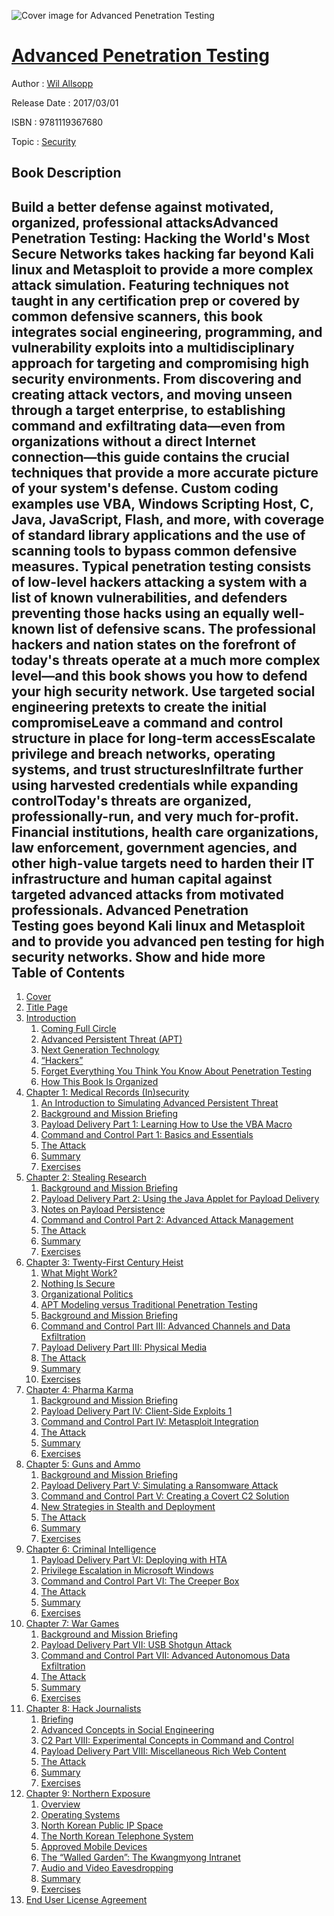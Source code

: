 ![Cover image for Advanced Penetration Testing](https://imgdetail.ebookreading.net/cover/cover/security/EB9781119367680.jpg)

[Advanced Penetration Testing](https://ebookreading.net/view/book/Advanced+Penetration+Testing-EB9781119367680_1.html "Advanced Penetration Testing")
====================================================================================================================

Author : [Wil Allsopp](https://ebookreading.net/search/author/Wil+Allsopp)

Release Date : 2017/03/01

ISBN : 9781119367680

Topic : [Security](https://ebookreading.net/search/category/security)

Book Description
-----------------

 Build a better defense against motivated, organized, professional attacksAdvanced Penetration Testing: Hacking the World's Most Secure Networks takes hacking far beyond Kali linux and Metasploit to provide a more complex attack simulation. Featuring techniques not taught in any certification prep or covered by common defensive scanners, this book integrates social engineering, programming, and vulnerability exploits into a multidisciplinary approach for targeting and compromising high security environments. From discovering and creating attack vectors, and moving unseen through a target enterprise, to establishing command and exfiltrating data—even from organizations without a direct Internet connection—this guide contains the crucial techniques that provide a more accurate picture of your system's defense. Custom coding examples use VBA, Windows Scripting Host, C, Java, JavaScript, Flash, and more, with coverage of standard library applications and the use of scanning tools to bypass common defensive measures.
Typical penetration testing consists of low-level hackers attacking a system with a list of known vulnerabilities, and defenders preventing those hacks using an equally well-known list of defensive scans. The professional hackers and nation states on the forefront of today's threats operate at a much more complex level—and this book shows you how to defend your high security network.
Use targeted social engineering pretexts to create the initial compromiseLeave a command and control structure in place for long-term accessEscalate privilege and breach networks, operating systems, and trust structuresInfiltrate further using harvested credentials while expanding controlToday's threats are organized, professionally-run, and very much for-profit. Financial institutions, health care organizations, law enforcement, government agencies, and other high-value targets need to harden their IT infrastructure and human capital against targeted advanced attacks from motivated professionals. Advanced Penetration Testing goes beyond Kali linux and Metasploit and to provide you advanced pen testing for high security networks.
        Show and hide more                
Table of Contents
-----------------

1. [Cover](https://ebookreading.net/view/book/Advanced+Penetration+Testing-EB9781119367680_1.html)
1. [Title Page](https://ebookreading.net/view/book/Advanced+Penetration+Testing-EB9781119367680_3.html#titlepage)
1. [Introduction](https://ebookreading.net/view/book/Advanced+Penetration+Testing-EB9781119367680_4.html)
    1. [Coming Full Circle](https://ebookreading.net/view/book/Advanced+Penetration+Testing-EB9781119367680_4.html#cintro_level1_1)
    1. [Advanced Persistent Threat (APT)](https://ebookreading.net/view/book/Advanced+Penetration+Testing-EB9781119367680_4.html#cintro_level1_2)
    1. [Next Generation Technology](https://ebookreading.net/view/book/Advanced+Penetration+Testing-EB9781119367680_4.html#cintro_level1_3)
    1. [“Hackers”](https://ebookreading.net/view/book/Advanced+Penetration+Testing-EB9781119367680_4.html#cintro_level1_4)
    1. [Forget Everything You Think You Know About Penetration Testing](https://ebookreading.net/view/book/Advanced+Penetration+Testing-EB9781119367680_4.html#cintro_level1_5)
    1. [How This Book Is Organized](https://ebookreading.net/view/book/Advanced+Penetration+Testing-EB9781119367680_4.html#cintro_level1_6)
1. [Chapter 1: Medical Records (In)security](https://ebookreading.net/view/book/Advanced+Penetration+Testing-EB9781119367680_5.html#c1)
    1. [An Introduction to Simulating Advanced Persistent Threat](https://ebookreading.net/view/book/Advanced+Penetration+Testing-EB9781119367680_5.html#c01_level1_1)
    1. [Background and Mission Briefing](https://ebookreading.net/view/book/Advanced+Penetration+Testing-EB9781119367680_5.html#c01_level1_2)
    1. [Payload Delivery Part 1: Learning How to Use the VBA Macro](https://ebookreading.net/view/book/Advanced+Penetration+Testing-EB9781119367680_5.html#c01_level1_3)
    1. [Command and Control Part 1: Basics and Essentials](https://ebookreading.net/view/book/Advanced+Penetration+Testing-EB9781119367680_5.html#c01_level1_4)
    1. [The Attack](https://ebookreading.net/view/book/Advanced+Penetration+Testing-EB9781119367680_5.html#c01_level1_5)
    1. [Summary](https://ebookreading.net/view/book/Advanced+Penetration+Testing-EB9781119367680_5.html#c01_level1_6)
    1. [Exercises](https://ebookreading.net/view/book/Advanced+Penetration+Testing-EB9781119367680_5.html#c01_level1_7)
1. [Chapter 2: Stealing Research](https://ebookreading.net/view/book/Advanced+Penetration+Testing-EB9781119367680_6.html#c2)
    1. [Background and Mission Briefing](https://ebookreading.net/view/book/Advanced+Penetration+Testing-EB9781119367680_6.html#c02_level1_1)
    1. [Payload Delivery Part 2: Using the Java Applet for Payload Delivery](https://ebookreading.net/view/book/Advanced+Penetration+Testing-EB9781119367680_6.html#c02_level1_2)
    1. [Notes on Payload Persistence](https://ebookreading.net/view/book/Advanced+Penetration+Testing-EB9781119367680_6.html#c02_level1_3)
    1. [Command and Control Part 2: Advanced Attack Management](https://ebookreading.net/view/book/Advanced+Penetration+Testing-EB9781119367680_6.html#c02_level1_4)
    1. [The Attack](https://ebookreading.net/view/book/Advanced+Penetration+Testing-EB9781119367680_6.html#c02_level1_5)
    1. [Summary](https://ebookreading.net/view/book/Advanced+Penetration+Testing-EB9781119367680_6.html#c02_level1_6)
    1. [Exercises](https://ebookreading.net/view/book/Advanced+Penetration+Testing-EB9781119367680_6.html#c02_level1_7)
1. [Chapter 3: Twenty-First Century Heist](https://ebookreading.net/view/book/Advanced+Penetration+Testing-EB9781119367680_7.html#c3)
    1. [What Might Work?](https://ebookreading.net/view/book/Advanced+Penetration+Testing-EB9781119367680_7.html#c03_level1_1)
    1. [Nothing Is Secure](https://ebookreading.net/view/book/Advanced+Penetration+Testing-EB9781119367680_7.html#c03_level1_2)
    1. [Organizational Politics](https://ebookreading.net/view/book/Advanced+Penetration+Testing-EB9781119367680_7.html#c03_level1_3)
    1. [APT Modeling versus Traditional Penetration Testing](https://ebookreading.net/view/book/Advanced+Penetration+Testing-EB9781119367680_7.html#c03_level1_4)
    1. [Background and Mission Briefing](https://ebookreading.net/view/book/Advanced+Penetration+Testing-EB9781119367680_7.html#c03_level1_5)
    1. [Command and Control Part III: Advanced Channels and Data Exfiltration](https://ebookreading.net/view/book/Advanced+Penetration+Testing-EB9781119367680_7.html#c03_level1_6)
    1. [Payload Delivery Part III: Physical Media](https://ebookreading.net/view/book/Advanced+Penetration+Testing-EB9781119367680_7.html#c03_level1_7)
    1. [The Attack](https://ebookreading.net/view/book/Advanced+Penetration+Testing-EB9781119367680_7.html#c03_level1_8)
    1. [Summary](https://ebookreading.net/view/book/Advanced+Penetration+Testing-EB9781119367680_7.html#c03_level1_9)
    1. [Exercises](https://ebookreading.net/view/book/Advanced+Penetration+Testing-EB9781119367680_7.html#c03_level1_10)
1. [Chapter 4: Pharma Karma](https://ebookreading.net/view/book/Advanced+Penetration+Testing-EB9781119367680_8.html#c4)
    1. [Background and Mission Briefing](https://ebookreading.net/view/book/Advanced+Penetration+Testing-EB9781119367680_8.html#c04_level1_1)
    1. [Payload Delivery Part IV: Client-Side Exploits 1](https://ebookreading.net/view/book/Advanced+Penetration+Testing-EB9781119367680_8.html#c04_level1_2)
    1. [Command and Control Part IV: Metasploit Integration](https://ebookreading.net/view/book/Advanced+Penetration+Testing-EB9781119367680_8.html#c04_level1_3)
    1. [The Attack](https://ebookreading.net/view/book/Advanced+Penetration+Testing-EB9781119367680_8.html#c04_level1_4)
    1. [Summary](https://ebookreading.net/view/book/Advanced+Penetration+Testing-EB9781119367680_8.html#c04_level1_5)
    1. [Exercises](https://ebookreading.net/view/book/Advanced+Penetration+Testing-EB9781119367680_8.html#c04_level1_6)
1. [Chapter 5: Guns and Ammo](https://ebookreading.net/view/book/Advanced+Penetration+Testing-EB9781119367680_9.html#c5)
    1. [Background and Mission Briefing](https://ebookreading.net/view/book/Advanced+Penetration+Testing-EB9781119367680_9.html#c05_level1_1)
    1. [Payload Delivery Part V: Simulating a Ransomware Attack](https://ebookreading.net/view/book/Advanced+Penetration+Testing-EB9781119367680_9.html#c05_level1_2)
    1. [Command and Control Part V: Creating a Covert C2 Solution](https://ebookreading.net/view/book/Advanced+Penetration+Testing-EB9781119367680_9.html#c05_level1_3)
    1. [New Strategies in Stealth and Deployment](https://ebookreading.net/view/book/Advanced+Penetration+Testing-EB9781119367680_9.html#c05_level1_4)
    1. [The Attack](https://ebookreading.net/view/book/Advanced+Penetration+Testing-EB9781119367680_9.html#c05_level1_5)
    1. [Summary](https://ebookreading.net/view/book/Advanced+Penetration+Testing-EB9781119367680_9.html#c05_level1_6)
    1. [Exercises](https://ebookreading.net/view/book/Advanced+Penetration+Testing-EB9781119367680_9.html#c05_level1_7)
1. [Chapter 6: Criminal Intelligence](https://ebookreading.net/view/book/Advanced+Penetration+Testing-EB9781119367680_10.html#c6)
    1. [Payload Delivery Part VI: Deploying with HTA](https://ebookreading.net/view/book/Advanced+Penetration+Testing-EB9781119367680_10.html#c06_level1_1)
    1. [Privilege Escalation in Microsoft Windows](https://ebookreading.net/view/book/Advanced+Penetration+Testing-EB9781119367680_10.html#c06_level1_2)
    1. [Command and Control Part VI: The Creeper Box](https://ebookreading.net/view/book/Advanced+Penetration+Testing-EB9781119367680_10.html#c06_level1_3)
    1. [The Attack](https://ebookreading.net/view/book/Advanced+Penetration+Testing-EB9781119367680_10.html#c06_level1_4)
    1. [Summary](https://ebookreading.net/view/book/Advanced+Penetration+Testing-EB9781119367680_10.html#c06_level1_5)
    1. [Exercises](https://ebookreading.net/view/book/Advanced+Penetration+Testing-EB9781119367680_10.html#c06_level1_6)
1. [Chapter 7: War Games](https://ebookreading.net/view/book/Advanced+Penetration+Testing-EB9781119367680_11.html#c7)
    1. [Background and Mission Briefing](https://ebookreading.net/view/book/Advanced+Penetration+Testing-EB9781119367680_11.html#c07_level1_1)
    1. [Payload Delivery Part VII: USB Shotgun Attack](https://ebookreading.net/view/book/Advanced+Penetration+Testing-EB9781119367680_11.html#c07_level1_2)
    1. [Command and Control Part VII: Advanced Autonomous Data Exfiltration](https://ebookreading.net/view/book/Advanced+Penetration+Testing-EB9781119367680_11.html#c07_level1_3)
    1. [The Attack](https://ebookreading.net/view/book/Advanced+Penetration+Testing-EB9781119367680_11.html#c07_level1_4)
    1. [Summary](https://ebookreading.net/view/book/Advanced+Penetration+Testing-EB9781119367680_11.html#c07_level1_5)
    1. [Exercises](https://ebookreading.net/view/book/Advanced+Penetration+Testing-EB9781119367680_11.html#c07_level1_6)
1. [Chapter 8: Hack Journalists](https://ebookreading.net/view/book/Advanced+Penetration+Testing-EB9781119367680_12.html#c8)
    1. [Briefing](https://ebookreading.net/view/book/Advanced+Penetration+Testing-EB9781119367680_12.html#c08_level1_1)
    1. [Advanced Concepts in Social Engineering](https://ebookreading.net/view/book/Advanced+Penetration+Testing-EB9781119367680_12.html#c08_level1_2)
    1. [C2 Part VIII: Experimental Concepts in Command and Control](https://ebookreading.net/view/book/Advanced+Penetration+Testing-EB9781119367680_12.html#c08_level1_3)
    1. [Payload Delivery Part VIII: Miscellaneous Rich Web Content](https://ebookreading.net/view/book/Advanced+Penetration+Testing-EB9781119367680_12.html#c08_level1_4)
    1. [The Attack](https://ebookreading.net/view/book/Advanced+Penetration+Testing-EB9781119367680_12.html#c08_level1_5)
    1. [Summary](https://ebookreading.net/view/book/Advanced+Penetration+Testing-EB9781119367680_12.html#c08_level1_6)
    1. [Exercises](https://ebookreading.net/view/book/Advanced+Penetration+Testing-EB9781119367680_12.html#c08_level1_7)
1. [Chapter 9: Northern Exposure](https://ebookreading.net/view/book/Advanced+Penetration+Testing-EB9781119367680_13.html#c9)
    1. [Overview](https://ebookreading.net/view/book/Advanced+Penetration+Testing-EB9781119367680_13.html#c09_level1_1)
    1. [Operating Systems](https://ebookreading.net/view/book/Advanced+Penetration+Testing-EB9781119367680_13.html#c09_level1_2)
    1. [North Korean Public IP Space](https://ebookreading.net/view/book/Advanced+Penetration+Testing-EB9781119367680_13.html#c09_level1_3)
    1. [The North Korean Telephone System](https://ebookreading.net/view/book/Advanced+Penetration+Testing-EB9781119367680_13.html#c09_level1_4)
    1. [Approved Mobile Devices](https://ebookreading.net/view/book/Advanced+Penetration+Testing-EB9781119367680_13.html#c09_level1_5)
    1. [The “Walled Garden”: The Kwangmyong Intranet](https://ebookreading.net/view/book/Advanced+Penetration+Testing-EB9781119367680_13.html#c09_level1_6)
    1. [Audio and Video Eavesdropping](https://ebookreading.net/view/book/Advanced+Penetration+Testing-EB9781119367680_13.html#c09_level1_7)
    1. [Summary](https://ebookreading.net/view/book/Advanced+Penetration+Testing-EB9781119367680_13.html#c09_level1_8)
    1. [Exercises](https://ebookreading.net/view/book/Advanced+Penetration+Testing-EB9781119367680_13.html#c09_level1_9)
1. [End User License Agreement](https://ebookreading.net/view/book/Advanced+Penetration+Testing-EB9781119367680_21.html)
